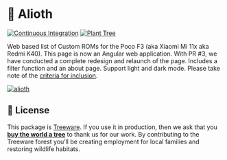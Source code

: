 # 📱 Alioth

[![Continuous Integration](https://github.com/desperateCoder/alioth/actions/workflows/ci.yml/badge.svg)](https://github.com/desperateCoder/alioth/actions)
[![Plant Tree](https://img.shields.io/badge/dynamic/json?color=brightgreen&label=Plant%20Tree&query=%24.total&url=https%3A%2F%2Fpublic.offset.earth%2Fusers%2Ftreeware%2Ftrees)](https://plant.treeware.earth/desperateCoder/alioth)

Web based list of Custom ROMs for the Poco F3 (aka Xiaomi Mi 11x aka Redmi K40). This page is now an Angular web application. With PR #3, we have conducted a complete redesign and relaunch of the page. Includes a filter function and an about page. Support light and dark mode. Please take note of the [criteria for inclusion](https://github.com/desperateCoder/alioth/blob/master/CONTRIBUTING.md#criteria-for-inclusion).

[![alioth](https://user-images.githubusercontent.com/4741199/147695125-530e5a98-7788-4b75-86ed-e62fc6c136ab.png)](https://alioth.knecht.rocks)

## 📓 License

This package is [Treeware](https://treeware.earth). If you use it in production, then we ask that you [**buy the world a tree**](https://plant.treeware.earth/desperateCoder/alioth) to thank us for our work. By contributing to the Treeware forest you’ll be creating employment for local families and restoring wildlife habitats.
